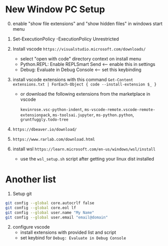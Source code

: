 # New Window PC Setup

0. enable "show file extensions" and "show hidden files" in windows start menu
1. Set-ExecutionPolicy -ExecutionPolicy Unrestricted
2. Install vscode `https://visualstudio.microsoft.com/downloads/`
    - select "open with code" directory context on install menu
    - Python.REPL: Enable REPLSmart Send   <-- enable this in settings
    - Debug: Evaluate in Debug Console  <-- set this keybinding
3. install vscode extensions with this command
    `Get-Content extensions.txt | ForEach-Object { code --install-extension $_ }`
   - or download the following extensions from the marketplace in vscode
   
     `kevinrose.vsc-python-indent`, `ms-vscode-remote.vscode-remote-extensionpack`, `ms-toolsai.jupyter`, `ms-python.python`, `gruntfuggly.todo-tree`
      
5. `https://dbeaver.io/download/`
6. `https://www.rarlab.com/download.html`
7. install wsl `https://learn.microsoft.com/en-us/windows/wsl/install`
    - use the `wsl_setup.sh` script after getting your linux dist installed

      
# Another list
1. Setup git
```bash
git config --global core.autocrlf false
git config --global core.eol lf
git config --global user.name "My Name"
git config --global user.email "email@domain"
```
2. configure vscode
    - install extensions with provided list and script
    - set keybind for `Debug: Evaluate in Debug Console`
